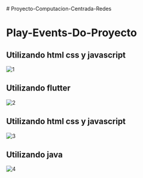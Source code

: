 
﻿# Proyecto-Computacion-Centrada-Redes
# Play-Events-Do-Proyecto
## Utilizando html css y javascript
![1](https://github.com/pablouix/Play-Events-Do-Proyecto/assets/97201832/1ace25d1-ce49-4948-98ef-bc6999612401)
## Utilizando flutter
![2](https://github.com/pablouix/Play-Events-Do-Proyecto/assets/97201832/7df443f5-d660-472f-9673-464372d11fb9)
## Utilizando html css y javascript
![3](https://github.com/pablouix/Play-Events-Do-Proyecto/assets/97201832/d1bc809e-eaef-47c8-a10a-4f05c8e3d956)
## Utilizando java
![4](https://github.com/pablouix/Play-Events-Do-Proyecto/assets/97201832/e6347491-94be-41d9-b1e1-33221add3188)
